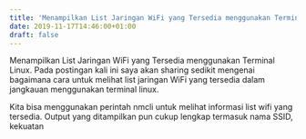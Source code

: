 ```yaml
---
title: 'Menampilkan List Jaringan WiFi yang Tersedia menggunakan Terminal Linux'
date: 2019-11-17T14:46:00+01:00
draft: false
---
```


Menampilkan List Jaringan WiFi yang Tersedia menggunakan Terminal Linux. Pada postingan kali ini saya akan sharing sedikit mengenai bagaimana cara untuk melihat list jaringan WiFi yang tersedia dalam jangkauan menggunakan terminal linux.  
  
Kita bisa menggunakan perintah nmcli untuk melihat informasi list wifi yang tersedia. Output yang ditampilkan pun cukup lengkap termasuk nama SSID, kekuatan